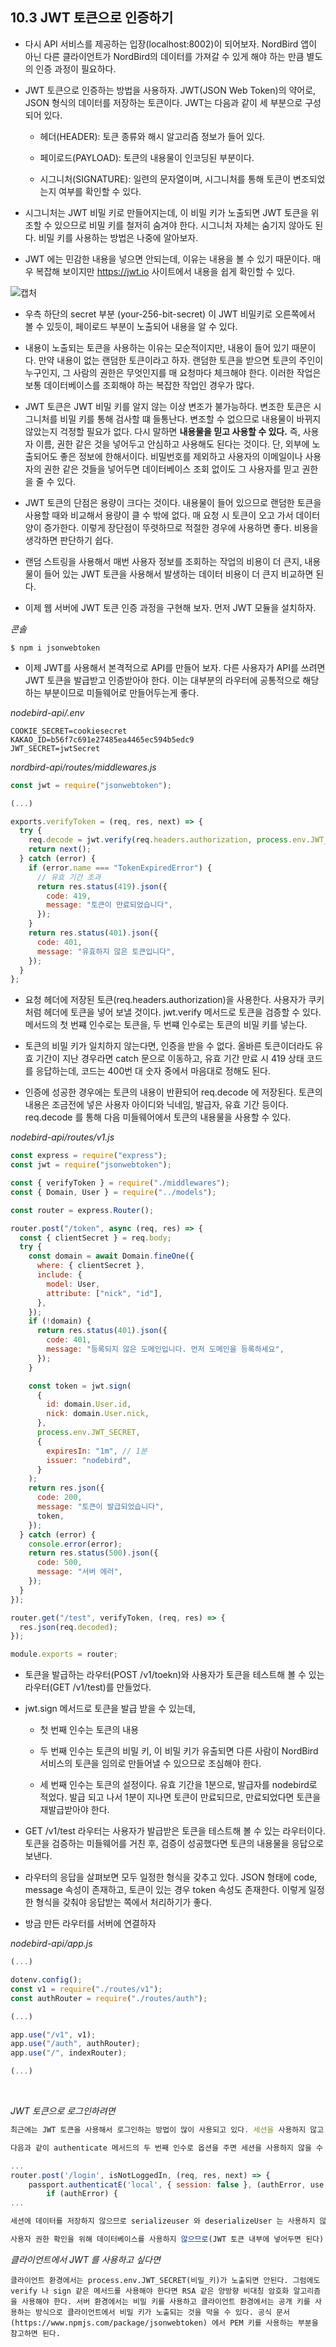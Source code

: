 ## 10.3 JWT 토큰으로 인증하기

- 다시 API 서비스를 제공하는 입장(localhost:8002)이 되어보자. NordBird 앱이 아닌 다른 클라이언트가 NordBird의 데이터를 가져갈 수 있게 해야 하는 만큼 별도의 인증 과정이 필요하다. 

- JWT 토큰으로 인증하는 방법을 사용하자. JWT(JSON Web Token)의 약어로, JSON 형식의 데이터를 저장하는 토큰이다. JWT는 다음과 같이 세 부분으로 구성되어 있다.
  
  -  헤더(HEADER): 토큰 종류와 해시 알고리즘 정보가 들어 있다.
  
  -  페이로드(PAYLOAD): 토큰의 내용물이 인코딩된 부분이다.
  
  -  시그니처(SIGNATURE): 일련의 문자열이며, 시그니처를 통해 토큰이 변조되었는지 여부를 확인할 수 있다.

- 시그니처는 JWT 비밀 키로 만들어지는데, 이 비밀 키가 노출되면 JWT 토큰을 위조할 수 있으므로 비밀 키를 철저히 숨겨야 한다. 시그니처 자체는 숨기지 않아도 된다. 비밀 키를 사용하는 방법은 나중에 알아보자.

- JWT 에는 민감한 내용을 넣으면 안되는데, 이유는 내용을 볼 수 있기 때문이다. 매우 복잡해 보이지만 https://jwt.io 사이트에서 내용을 쉽게 확인할 수 있다.

![캡처](https://user-images.githubusercontent.com/50399804/111479447-519afd00-8774-11eb-9c1b-1a1a0eb5ce9d.JPG)


- 우측 하단의 secret 부분 (your-256-bit-secret) 이 JWT 비밀키로 오른쪽에서 볼 수 있듯이, 페이로드 부분이 노출되어 내용을 알 수 있다.

- 내용이 노출되는 토큰을 사용하는 이유는 모순적이지만, 내용이 들어 있기 때문이다. 만약 내용이 없는 랜덤한 토큰이라고 하자. 랜덤한 토큰을 받으면 토큰의 주인이 누구인지, 그 사람의 권한은 무엇인지를 매 요청마다 체크해야 한다. 이러한 작업은 보통 데이터베이스를 조회해야 하는 복잡한 작업인 경우가 많다.

- JWT 토큰은 JWT 비밀 키를 알지 않는 이상 변조가 불가능하다. 변조한 토큰은 시그니처를 비밀 키를 통해 검사할 떄 들통난다. 변조할 수 없으므로 내용물이 바뀌지 않았는지 걱정할 필요가 없다. 다시 말하면 __내용물을 믿고 사용할 수 있다.__ 즉, 사용자 이름, 권한 같은 것을 넣어두고 안심하고 사용해도 된다는 것이다. 단, 외부에 노출되어도 좋은 정보에 한해서이다. 비밀번호를 제외하고 사용자의 이메일이나 사용자의 권한 같은 것들을 넣어두면 데이터베이스 조회 없이도 그 사용자를 믿고 권한을 줄 수 있다.

- JWT 토큰의 단점은 용량이 크다는 것이다. 내용물이 들어 있으므로 랜덤한 토큰을 사용할 때와 비교해서 용량이 클 수 밖에 없다. 매 요청 시 토큰이 오고 가서 데이터양이 증가한다. 이렇게 장단점이 뚜렷하므로 적절한 경우에 사용하면 좋다. 비용을 생각하면 판단하기 쉽다.

- 랜덤 스트링을 사용해서 매번 사용자 정보를 조회하는 작업의 비용이 더 큰지, 내용물이 들어 있는 JWT 토큰을 사용해서 발생하는 데이터 비용이 더 큰지 비교하면 된다.

- 이제 웹 서버에 JWT 토큰 인증 과정을 구현해 보자. 먼저 JWT 모듈을 설치하자.

_콘솔_
```
$ npm i jsonwebtoken
```

- 이제 JWT를 사용해서 본격적으로 API를 만들어 보자. 다른 사용자가 API를 쓰려면 JWT 토큰을 발급받고 인증받아야 한다. 이는 대부분의 라우터에 공통적으로 해당하는 부분이므로 미들웨어로 만들어두는게 좋다.

_nodebird-api/.env_

```
COOKIE_SECRET=cookiesecret
KAKAO_ID=b56f7c691e27485ea4465ec594b5edc9
JWT_SECRET=jwtSecret
```

_nordbird-api/routes/middlewares.js_

```javascript
const jwt = require("jsonwebtoken");

(...)

exports.verifyToken = (req, res, next) => {
  try {
    req.decode = jwt.verify(req.headers.authorization, process.env.JWT_SECRET);
    return next();
  } catch (error) {
    if (error.name === "TokenExpiredError") {
      // 유효 기간 초과
      return res.status(419).json({
        code: 419,
        message: "토큰이 만료되었습니다",
      });
    }
    return res.status(401).json({
      code: 401,
      message: "유효하지 않은 토큰입니다",
    });
  }
};
```

- 요청 헤더에 저장된 토큰(req.headers.authorization)을 사용한다. 사용자가 쿠키처럼 헤더에 토큰을 넣어 보낼 것이다. jwt.verify 메서드로 토큰을 검증할 수 있다. 메서드의 첫 번쨰 인수로는 토큰을, 두 번쨰 인수로는 토큰의 비밀 키를 넣는다.

- 토큰의 비밀 키가 일치하지 않는다면, 인증을 받을 수 없다. 올바른 토큰이더라도 유효 기간이 지난 경우라면 catch 문으로 이동하고, 유효 기간 만료 시 419 상태 코드를 응답하는데, 코드는 400번 대 숫자 중에서 마음대로 정해도 된다.

- 인증에 성공한 경우에는 토큰의 내용이 반환되어 req.decode 에 저장된다. 토큰의 내용은 조금전에 넣은 사용자 아이디와 닉네임, 발급자, 유효 기간 등이다. req.decode 를 통해 다음 미들웨어에서 토큰의 내용물을 사용할 수 있다.

_nodebird-api/routes/v1.js_

```javascript
const express = require("express");
const jwt = require("jsonwebtoken");

const { verifyToken } = require("./middlewares");
const { Domain, User } = require("../models");

const router = express.Router();

router.post("/token", async (req, res) => {
  const { clientSecret } = req.body;
  try {
    const domain = await Domain.fineOne({
      where: { clientSecret },
      include: {
        model: User,
        attribute: ["nick", "id"],
      },
    });
    if (!domain) {
      return res.status(401).json({
        code: 401,
        message: "등록되지 않은 도메인입니다. 먼저 도메인을 등록하세요",
      });
    }

    const token = jwt.sign(
      {
        id: domain.User.id,
        nick: domain.User.nick,
      },
      process.env.JWT_SECRET,
      {
        expiresIn: "1m", // 1분
        issuer: "nodebird",
      }
    );
    return res.json({
      code: 200,
      message: "토큰이 발급되었습니다",
      token,
    });
  } catch (error) {
    console.error(error);
    return res.status(500).json({
      code: 500,
      message: "서버 에러",
    });
  }
});

router.get("/test", verifyToken, (req, res) => {
  res.json(req.decoded);
});

module.exports = router;
```

- 토큰을 발급하는 라우터(POST /v1/toekn)와 사용자가 토큰을 테스트해 볼 수 있는 라우터(GET /v1/test)를 만들었다.

- jwt.sign 메서드로 토큰을 발급 받을 수 있는데, 
  - 첫 번째 인수는 토큰의 내용
  
  - 두 번째 인수는 토큰의 비밀 키, 이 비밀 키가 유출되면 다른 사람이 NordBird 서비스의 토큰을 임의로 만들어낼 수 있으므로 조심해야 한다.

  - 세 번째 인수는 토큰의 설정이다. 유효 기간을 1분으로, 발급자를 nodebird로 적었다. 발급 되고 나서 1분이 지나면 토큰이 만료되므로, 만료되었다면 토큰을 재발급받아야 한다.


- GET /v1/test 라우터는 사용자가 발급받은 토큰을 테스트해 볼 수 있는 라우터이다. 토큰을 검증하는 미들웨어를 거친 후, 검증이 성공했다면 토큰의 내용물을 응답으로 보낸다.

- 라우터의 응답을 살펴보면 모두 일정한 형식을 갖추고 있다. JSON 형태에 code, message 속성이 존재하고, 토큰이 있는 경우 token 속성도 존재한다. 이렇게 일정한 형식을 갖춰야 응답받는 쪽에서 처리하기가 좋다.

- 방금 만든 라우터를 서버에 연결하자

_nodebird-api/app.js_

```javascript
(...)

dotenv.config();
const v1 = require("./routes/v1");
const authRouter = require("./routes/auth");

(...)

app.use("/v1", v1);
app.use("/auth", authRouter);
app.use("/", indexRouter);

(...)
```

<br>

_JWT 토큰으로 로그인하려면_
```javascript
최근에는 JWT 토큰을 사용해서 로그인하는 방법이 많이 사용되고 있다. 세션을 사용하지 않고 로그이할 수 있기 때문이다. 로그인 완료 시 세션에 데이터를 저장하고 세션 쿠키를 발급하는 대신 JWT 토큰을 쿠키로 발급하면 된다.

다음과 같이 authenticate 메서드의 두 번째 인수로 옵션을 주면 세션을 사용하지 않을 수 있다.

...
router.post('/login', isNotLoggedIn, (req, res, next) => {
    passport.authenticatE('local', { session: false }, (authError, use, info) => {
        if (authError) {
...

세션에 데이터를 저장하지 않으므로 serializeuser 와 deserializeUser 는 사용하지 않는다. 그 후 모든 라우터에 verifyToken 미들웨어를 넣어 클라이언트에서 보낸 쿠키를 검사한 후 토큰이 유효하면 라우터로 넘어가고 그 렇지 않으면 에러를 응답하면 된다.

사용자 권한 확인을 위해 데이터베이스를 사용하지 않으므로(JWT 토큰 내부에 넣어두면 된다) 서비스의 규모가 클수록 데이터베이스의 부담을 줄일 수 있다.
```

_클라이언트에서 JWT 를 사용하고 싶다면_
```
클라이언트 환경에서는 process.env.JWT_SECRET(비밀_키)가 노출되면 안된다. 그럼에도 verify 나 sign 같은 메서드를 사용해야 한다면 RSA 같은 양방향 비대칭 암호화 알고리즘을 사용해야 한다. 서버 환경에서는 비밀 키를 사용하고 클라이언트 환경에서는 공개 키를 사용하는 방식으로 클라이언트에서 비밀 키가 노출되는 것을 막을 수 있다. 공식 문서(https://www.npmjs.com/package/jsonwebtoken) 에서 PEM 키를 사용하는 부분을 참고하면 된다.
```



